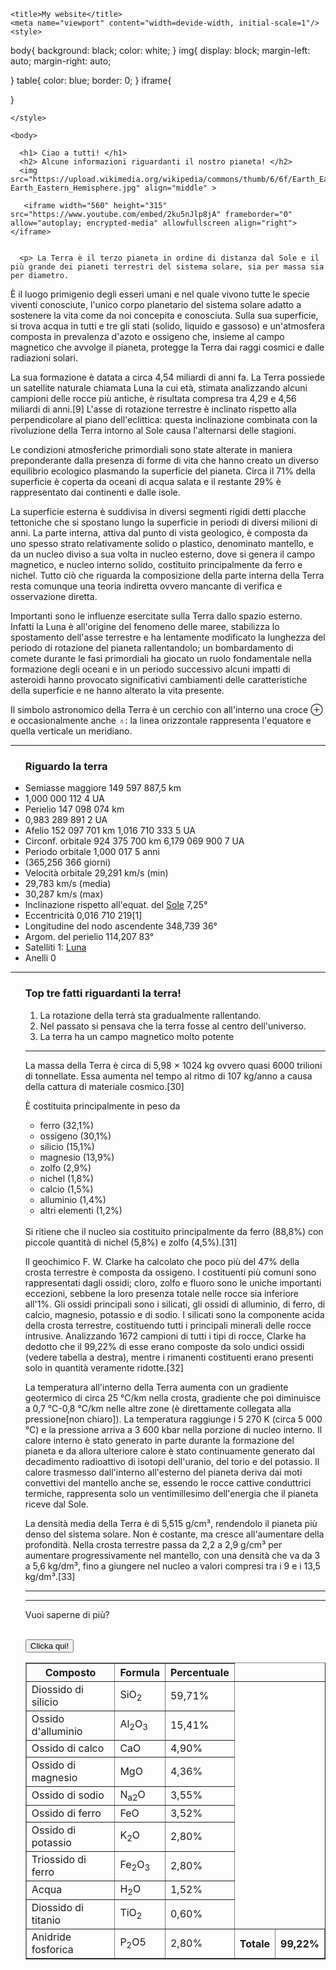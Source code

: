 
<html>
  <head>

    <title>My website</title>
    <meta name="viewport" content="width=devide-width, initial-scale=1"/>
    <style>
body{
  background: black;
  color: white;
}
img{
  display: block;
  margin-left: auto;
  margin-right: auto;

}
table{
  color: blue;
  border: 0;
}
iframe{



}


    </style>
  </head>

    <body>

      <h1> Ciao a tutti! </h1>
      <h2> Alcune informazioni riguardanti il nostro pianeta! </h2>
      <img src="https://upload.wikimedia.org/wikipedia/commons/thumb/6/6f/Earth_Eastern_Hemisphere.jpg/260px-Earth_Eastern_Hemisphere.jpg" align="middle" >

       <iframe width="560" height="315" src="https://www.youtube.com/embed/2ku5nJlp8jA" frameborder="0" allow="autoplay; encrypted-media" allowfullscreen align="right"></iframe>


      <p> La Terra è il terzo pianeta in ordine di distanza dal Sole e il più grande dei pianeti terrestri del sistema solare, sia per massa sia per diametro.

È il luogo primigenio degli esseri umani e nel quale vivono tutte le specie viventi conosciute, l'unico corpo planetario del sistema solare adatto a sostenere la vita come da noi concepita e conosciuta. Sulla sua superficie, si trova acqua in tutti e tre gli stati (solido, liquido e gassoso) e un'atmosfera composta in prevalenza d'azoto e ossigeno che, insieme al campo magnetico che avvolge il pianeta, protegge la Terra dai raggi cosmici e dalle radiazioni solari.

La sua formazione è datata a circa 4,54 miliardi di anni fa. La Terra possiede un satellite naturale chiamata Luna la cui età, stimata analizzando alcuni campioni delle rocce più antiche, è risultata compresa tra 4,29 e 4,56 miliardi di anni.[9] L'asse di rotazione terrestre è inclinato rispetto alla perpendicolare al piano dell'eclittica: questa inclinazione combinata con la rivoluzione della Terra intorno al Sole causa l'alternarsi delle stagioni.

Le condizioni atmosferiche primordiali sono state alterate in maniera preponderante dalla presenza di forme di vita che hanno creato un diverso equilibrio ecologico plasmando la superficie del pianeta. Circa il 71% della superficie è coperta da oceani di acqua salata e il restante 29% è rappresentato dai continenti e dalle isole.

La superficie esterna è suddivisa in diversi segmenti rigidi detti placche tettoniche che si spostano lungo la superficie in periodi di diversi milioni di anni. La parte interna, attiva dal punto di vista geologico, è composta da uno spesso strato relativamente solido o plastico, denominato mantello, e da un nucleo diviso a sua volta in nucleo esterno, dove si genera il campo magnetico, e nucleo interno solido, costituito principalmente da ferro e nichel. Tutto ciò che riguarda la composizione della parte interna della Terra resta comunque una teoria indiretta ovvero mancante di verifica e osservazione diretta.

Importanti sono le influenze esercitate sulla Terra dallo spazio esterno. Infatti la Luna è all'origine del fenomeno delle maree, stabilizza lo spostamento dell'asse terrestre e ha lentamente modificato la lunghezza del periodo di rotazione del pianeta rallentandolo; un bombardamento di comete durante le fasi primordiali ha giocato un ruolo fondamentale nella formazione degli oceani e in un periodo successivo alcuni impatti di asteroidi hanno provocato significativi cambiamenti delle caratteristiche della superficie e ne hanno alterato la vita presente.

Il simbolo astronomico della Terra è un cerchio con all'interno una croce ⊕ e occasionalmente anche ♁: la linea orizzontale rappresenta l'equatore e quella verticale un meridiano.</p>


<hr>

<ul>

<h3> Riguardo la terra </h3>

  <li>Semiasse maggiore	149 597 887,5 km</li>
  <li>1,000 000 112 4 UA</li>
  <li>Perielio	147 098 074 km</li>
  <li>0,983 289 891 2 UA</li>
  <li>Afelio	152 097 701 km 1,016 710 333 5 UA</li>
  <li>Circonf. orbitale	924 375 700 km 6,179 069 900 7 UA</li>
  <li>Periodo orbitale	1,000 017 5 anni</li>
  <li>(365,256 366 giorni)</li>
  <li>Velocità orbitale	29,291 km/s (min)</li>
  <li>29,783 km/s (media)</li>
  <li>30,287 km/s (max)</li>
  <li>Inclinazione rispetto all'equat. del <a href="https://it.wikipedia.org/wiki/Sole">Sole</a>	7,25°</li>
  <li>Eccentricità	0,016 710 219[1]</li>
  <li>Longitudine del nodo ascendente	348,739 36°</li>
  <li>Argom. del perielio	114,207 83°</li>
  <li>Satelliti	1: <a href="https://it.wikipedia.org/wiki/Luna">Luna</a> </li>
  <li>Anelli	0</li>


</ul>

<hr>

<ol>
   <h3> Top tre fatti riguardanti la terra! </h3>




<ol>

<li> La rotazione della terrà sta gradualmente rallentando. </li>
  <li> Nel passato si pensava che la terra fosse al centro dell'universo. </li>
  <li> La terra ha un campo magnetico molto potente </li>


</ol>
<hr>
<p>La massa della Terra è circa di 5,98 × 1024 kg ovvero quasi 6000 trilioni di tonnellate. Essa aumenta nel tempo al ritmo di 107 kg/anno a causa della cattura di materiale cosmico.[30]

È costituita principalmente in peso da
<ul>
<li>ferro (32,1%)</li>
<li>ossigeno (30,1%)</li>
<li>silicio (15,1%)</li>
<li>magnesio (13,9%)</li>
<li>zolfo (2,9%)</li>
<li>nichel (1,8%)</li>
<li>calcio (1,5%)</li>
<li>alluminio (1,4%)</li>
<li>altri elementi (1,2%)</li>
</ul>
<br>
Si ritiene che il nucleo sia costituito principalmente da ferro (88,8%) con piccole quantità di nichel (5,8%) e zolfo (4,5%).[31]

Il geochimico F. W. Clarke ha calcolato che poco più del 47% della crosta terrestre è composta da ossigeno. I costituenti più comuni sono rappresentati dagli ossidi; cloro, zolfo e fluoro sono le uniche importanti eccezioni, sebbene la loro presenza totale nelle rocce sia inferiore all'1%. Gli ossidi principali sono i silicati, gli ossidi di alluminio, di ferro, di calcio, magnesio, potassio e di sodio. I silicati sono la componente acida della crosta terrestre, costituendo tutti i principali minerali delle rocce intrusive. Analizzando 1672 campioni di tutti i tipi di rocce, Clarke ha dedotto che il 99,22% di esse erano composte da solo undici ossidi (vedere tabella a destra), mentre i rimanenti costituenti erano presenti solo in quantità veramente ridotte.[32]

La temperatura all'interno della Terra aumenta con un gradiente geotermico di circa 25 °C/km nella crosta, gradiente che poi diminuisce a 0,7 °C-0,8 °C/km nelle altre zone (è direttamente collegata alla pressione[non chiaro]). La temperatura raggiunge i 5 270 K (circa 5 000 °C) e la pressione arriva a 3 600 kbar nella porzione di nucleo interno. Il calore interno è stato generato in parte durante la formazione del pianeta e da allora ulteriore calore è stato continuamente generato dal decadimento radioattivo di isotopi dell'uranio, del torio e del potassio. Il calore trasmesso dall'interno all'esterno del pianeta deriva dai moti convettivi del mantello anche se, essendo le rocce cattive conduttrici termiche, rappresenta solo un ventimillesimo dell'energia che il pianeta riceve dal Sole.

La densità media della Terra è di 5,515 g/cm³, rendendolo il pianeta più denso del sistema solare. Non è costante, ma cresce all'aumentare della profondità. Nella crosta terrestre passa da 2,2 a 2,9 g/cm³ per aumentare progressivamente nel mantello, con una densità che va da 3 a 5,6 kg/dm³, fino a giungere nel nucleo a valori compresi tra i 9 e i 13,5 kg/dm³.[33]</p>



<hr>

<table border="1">
<thead>

<tr>

<th>Composto</th>
<th>Formula</th>
<th>Percentuale</th>



<tbody>

<tr>
<td>Diossido di silicio</td>
<td>SiO<sub>2</td>
<td>59,71%</td>


<tr>
<td>Ossido d'alluminio</td>
<td>Al<sub>2</sub>O<sub>3</td>
<td>15,41%</td>



<tr>
<td>Ossido di calco</td>
<td>CaO<sub></td>
<td>4,90%</td>

<tr>
<td>Ossido di magnesio</td>
<td>MgO<sub></td>
<td>4,36%</td>



<tr>
<td>Ossido di sodio</td>
<td>N<sub>a2</sub>O</td>
<td>3,55%</td>



<tr>
<td>Ossido di ferro</td>
<td>FeO<sub></td>
<td>3,52%</td>




<tr>
<td>Ossido di potassio</td>
<td>K<sub>2</sub>O</td>
<td>2,80%</td>




<tr>
<td>Triossido di ferro</td>
<td>Fe<sub>2</sub>O<sub>3</sub></td>
<td>2,80%</td>



<tr>
<td>Acqua</td>
<td>H<sub>2</sub>O</td>
<td>1,52%</td>
</tr>

<tr>
<td>Diossido di titanio</td>
<td>TiO<sub>2</td>
<td>0,60%</td>


<tr>
<td>Anidride fosforica</td>
<td>P<sub>2</sub>O<sub></sub>5</td>
<td>2,80%</td>



<th colspan="2">Totale</th>
<th>99,22%</th>













<hr>

<form action="https://en.wikipedia.org/wiki/Earth">

  <p>Vuoi saperne di più?</p>
  <br><input type="submit" value="Clicka qui!">

</form>
















    






